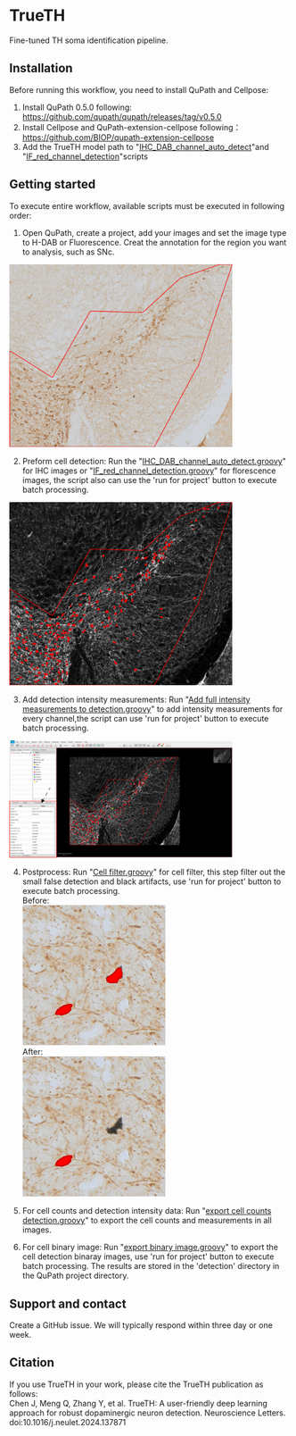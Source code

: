 # TrueTH
Fine-tuned TH soma identification pipeline.

## Installation
Before running this workflow, you need to install QuPath and Cellpose:
1. Install QuPath 0.5.0 following: https://github.com/qupath/qupath/releases/tag/v0.5.0
2. Install Cellpose and QuPath-extension-cellpose following：https://github.com/BIOP/qupath-extension-cellpose
3. Add the TrueTH model path to "[IHC_DAB_channel_auto_detect](script/IHC_DAB_channel_auto_detect.groovy)"and "[IF_red_channel_detection](script/IF_red_channel_detection.groovy)"scripts

## Getting started
To execute entire workflow, available scripts must be executed in following order:
1. Open QuPath, create a project, add your images and set the image type to H-DAB or Fluorescence. Creat the annotation for the region you want to analysis, such as SNc.
 <img src="./image/image_1.png" width = "400" >

2. Preform cell detection:
Run the "[IHC_DAB_channel_auto_detect.groovy](script/IHC_DAB_channel_auto_detect.groovy)" for IHC images or "[IF_red_channel_detection.groovy](script/IF_red_channel_detection.groovy)" for florescence images, the script also can use the 'run for project' button to execute batch processing.  
 <img src="./image/image_2.png" width = "400" >

3. Add detection intensity measurements:
Run "[Add full intensity measurements to detection.groovy](<script/Add full intensity measurements to detection.groovy>)" to add intensity measurements for every channel,the script can use 'run for project' button to execute batch processing.  
 <img src="./image/image_3.png" width = "400" >

4. Postprocess:
Run "[Cell filter.groovy](<script/Cell filter.groovy>)" for cell filter, this step filter out the small false detection and black artifacts, use 'run for project' button to execute batch processing.  
Before:  
    ![!\[alt text\](image/image_4.tif)](image/image_4.png)  
After:  
    ![!\[alt text\](image/image_5.tif)](image/image_5.png)

5. For cell counts and detection intensity data:
Run "[export cell counts detection.groovy](<script/export cell counts detection.groovy>)" to export the cell counts and measurements in all images.

6. For cell binary image:
Run "[export binary image.groovy](<script/export binary image.groovy>)" to export the cell detection binaray images, use 'run for project' button to execute batch processing.
The results are stored in the 'detection' directory in the QuPath project directory.

## Support and contact
Create a GitHub issue. We will typically respond within three day or one week.

## Citation
If you use TrueTH in your work, please cite the TrueTH publication as follows:  
Chen J, Meng Q, Zhang Y, et al. TrueTH: A user-friendly deep learning approach for robust dopaminergic neuron detection. Neuroscience Letters. doi:10.1016/j.neulet.2024.137871